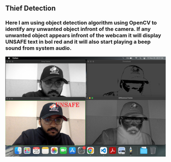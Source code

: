 ## Thief Detection
### Here I am using object detection algorithm using OpenCV to identify any unwanted object infront of the camera. If any unwanted object appears infront of the webcam it will display UNSAFE text in bol red and it will also start playing a beep sound from system audio.
![My Image](Mohit_outputScreen.png)
